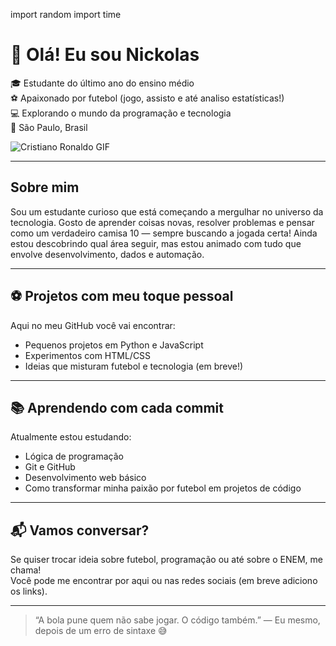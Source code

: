 
import random
import time

# 👋 Olá! Eu sou Nickolas

🎓 Estudante do último ano do ensino médio  
⚽ Apaixonado por futebol (jogo, assisto e até analiso estatísticas!)  
💻 Explorando o mundo da programação e tecnologia  
📍 São Paulo, Brasil

![Cristiano Ronaldo GIF](https://media.giphy.com/media/1CRLn4g4MiIyA/giphy.gif)

---

## Sobre mim

Sou um estudante curioso que está começando a mergulhar no universo da tecnologia. Gosto de aprender coisas novas, resolver problemas e pensar como um verdadeiro camisa 10 — sempre buscando a jogada certa! Ainda estou descobrindo qual área seguir, mas estou animado com tudo que envolve desenvolvimento, dados e automação.

---

## ⚽ Projetos com meu toque pessoal

Aqui no meu GitHub você vai encontrar:
- Pequenos projetos em Python e JavaScript
- Experimentos com HTML/CSS
- Ideias que misturam futebol e tecnologia (em breve!)

---

## 📚 Aprendendo com cada commit

Atualmente estou estudando:
- Lógica de programação
- Git e GitHub
- Desenvolvimento web básico
- Como transformar minha paixão por futebol em projetos de código

---

## 📬 Vamos conversar?

Se quiser trocar ideia sobre futebol, programação ou até sobre o ENEM, me chama!  
Você pode me encontrar por aqui ou nas redes sociais (em breve adiciono os links).

---

> “A bola pune quem não sabe jogar. O código também.” — Eu mesmo, depois de um erro de sintaxe 😅


